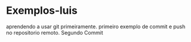 # Exemplos-luis

aprendendo a usar git primeiramente.
primeiro exemplo de commit e push no repositorio remoto.
Segundo Commit
